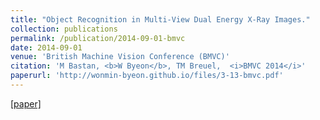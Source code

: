```yaml
---
title: "Object Recognition in Multi-View Dual Energy X-Ray Images."
collection: publications
permalink: /publication/2014-09-01-bmvc
date: 2014-09-01
venue: 'British Machine Vision Conference (BMVC)'
citation: 'M Bastan, <b>W Byeon</b>, TM Breuel,  <i>BMVC 2014</i>'
paperurl: 'http://wonmin-byeon.github.io/files/3-13-bmvc.pdf'
---
```

[[paper]](http://wonmin-byeon.github.io/files/3-13-bmvc.pdf)
